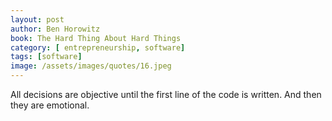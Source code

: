 ```yaml
---
layout: post
author: Ben Horowitz
book: The Hard Thing About Hard Things
category: [ entrepreneurship, software]
tags: [software]
image: /assets/images/quotes/16.jpeg
---
```

All decisions are objective until the first line of the code is written. And then they are emotional.